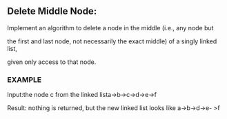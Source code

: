 ﻿## Delete Middle Node: 

Implement an algorithm to delete a node in the middle (i.e., any node but

the first and last node, not necessarily the exact middle) of a singly linked list, 

given only access to that node.

### EXAMPLE

lnput:the node c from the linked lista->b->c->d->e->f

Result: nothing is returned, but the new linked list looks like a->b->d->e- >f
